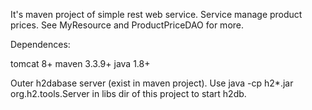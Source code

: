 It's maven project of simple rest web service.
Service manage product prices. See MyResource and ProductPriceDAO for more.

Dependences:

tomcat 8+
maven 3.3.9+
java 1.8+

Outer h2dabase server (exist in maven project). Use  java -cp h2*.jar org.h2.tools.Server in libs dir of this project to start h2db.